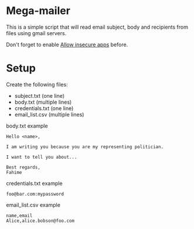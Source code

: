 # Mega-mailer

This is a simple script that will read email subject, body and recipients from files using gmail servers.

Don't forget to enable [Allow insecure apps](https://www.google.com/settings/security/lesssecureapps) before.

# Setup

Create the following files:

- subject.txt (one line)
- body.txt (multiple lines)
- credentials.txt (one line)
- email_list.csv (multiple lines)

body.txt example
```
Hello <name>,

I am writing you because you are my representing politician.

I want to tell you about...

Best regards,
Fahime
```

credentials.txt example
```
foo@bar.com:mypassword
```

email_list.csv example
```
name,email
Alice,alice.bobson@foo.com
```

